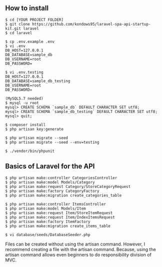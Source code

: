 ## How to install
```
$ cd [YOUR PROJECT FOLDER]
$ git clone https://github.com/kondows95/laravel-spa-api-startup-kit.git laravel
$ cd laravel

$ cp .env.example .env
$ vi .env
DB_HOST=127.0.0.1
DB_DATABASE=sample_db
DB_USERNAME=root
DB_PASSWORD=

$ vi .env.testing
DB_HOST=127.0.0.1
DB_DATABASE=sample_db_testing
DB_USERNAME=root
DB_PASSWORD=

(MySQL5.7 needed)
$ mysql -u root
mysql> CREATE SCHEMA `sample_db` DEFAULT CHARACTER SET utf8;
mysql> CREATE SCHEMA `sample_db_testing` DEFAULT CHARACTER SET utf8;
mysql> quit;

$ composer install
$ php artisan key:generate

$ php artisan migrate --seed
$ php artisan migrate --seed --env=testing

$ ./vendor/bin/phpunit
```


## Basics of Laravel for the API
```
$ php artisan make:controller CategoriesController
$ php artisan make:model Models/Category
$ php artisan make:request Category/StoreCategoryRequest
$ php artisan make:factory CategoryFactory
$ php artisan make:migration create_categories_table

$ php artisan make:controller ItemsController
$ php artisan make:model Models/Item
$ php artisan make:request Item/StoreItemRequest
$ php artisan make:request Item/IndexItemsRequest
$ php artisan make:factory ItemFactory
$ php artisan make:migration create_items_table

$ vi database/seeds/DatabaseSeeder.php
```
Files can be created without using the artisan command. 
However, I recommend creating a file with the artisan command. 
Because, using the artisan command allows even beginners to do responsibility division of MVC.

